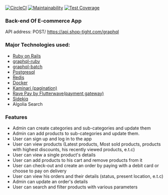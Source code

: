 [![CircleCI](https://circleci.com/gh/ozone4real/Shop-tight.svg?style=svg)](https://circleci.com/gh/ozone4real/Shop-tight)
[![Maintainability](https://api.codeclimate.com/v1/badges/e6d8ebfe074e29c943d0/maintainability)](https://codeclimate.com/github/ozone4real/Shop-tight/maintainability)
[![Test Coverage](https://api.codeclimate.com/v1/badges/e6d8ebfe074e29c943d0/test_coverage)](https://codeclimate.com/github/ozone4real/Shop-tight/test_coverage)



### Back-end Of E-commerce App
API address: POST/ https://api.shop-tight.com/graphql

### Major Technologies used:
- <a href="https://github.com/rails/rails">Ruby on Rails</a>
- <a href="https://github.com/rmosolgo/graphql-ruby">graphql-ruby</a>
- <a href="https://github.com/Shopify/graphql-batch">graphql-batch</a>
- <a href="https://www.postgresql.org/">Postgresql</a>
- <a href="https://redis.io">Redis</a>
- <a href="https://www.docker.com/">Docker</a>
- <a href="https://github.com/kaminari/kaminari"> Kaminari (pagination) </a>
- <a href="https://github.com/Flutterwave/rave-ruby">Rave Pay by Flutterwave(payment gateway)</a>
- <a href="https://github.com/mperham/sidekiq">Sidekiq</a>
- Algolia Search

### Features
- Admin can create categories and sub-categories and update them
- Admin can add products to sub-categories and update them.
- User can sign up and log in to the app
- User can view products (Latest products, Most sold products, products with highest discounts, his recently viewed products, e.t.c)
- User can view a single product's details
- User can add products to his cart and remove products from it
- User can check-out and create an order by paying with a debit card or choose to pay on delivery
- User can view his orders and their details (status, present location, e.t.c)
- Admin can update an order's details
- User can search and filter products with various parameters
